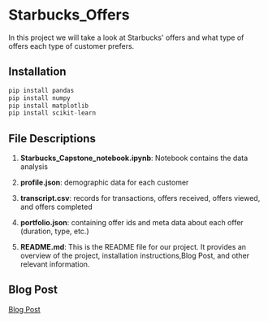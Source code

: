 # Starbucks_Offers

In this project we will take a look at Starbucks' offers and what type of offers each type of customer prefers.

## Installation

```python
pip install pandas
pip install numpy
pip install matplotlib
pip install scikit-learn

```

## File Descriptions

1. **Starbucks_Capstone_notebook.ipynb**: Notebook contains the data analysis

2. **profile.json**: demographic data for each customer

3. **transcript.csv**:  records for transactions, offers received, offers viewed, and offers completed

4. **portfolio.json**: containing offer ids and meta data about each offer (duration, type, etc.)
   
5. **README.md**: This is the README file for our project. It provides an overview of the project, installation instructions,Blog Post, and other relevant information.


## Blog Post
[Blog Post](https://medium.com/@ooomm77/unveiling-starbucks-offers-understanding-customer-preferences-b7f8b01a0fb2)
